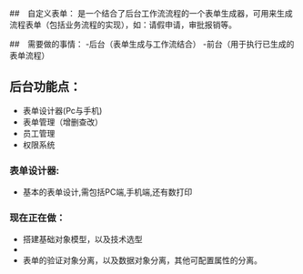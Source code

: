 ##　自定义表单：
是一个结合了后台工作流流程的一个表单生成器，可用来生成流程表单（包括业务流程的实现），如：请假申请，审批报销等。



##　需要做的事情：
-后台（表单生成与工作流结合）
-前台（用于执行已生成的表单流程）


## 后台功能点：
- 表单设计器(Pc与手机)
- 表单管理（增删查改）
- 员工管理
- 权限系统





### 表单设计器:
- 基本的表单设计,需包括PC端,手机端,还有数打印


### 现在正在做：
- 搭建基础对象模型，以及技术选型
- 
- 表单的验证对象分离，以及数据对象分离，其他可配置属性的分离。


